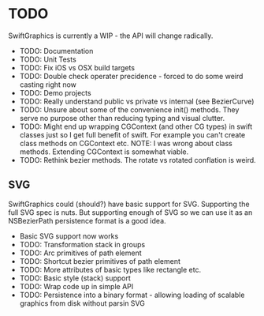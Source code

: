 # TODO

SwiftGraphics is currently a WIP - the API will change radically.

* TODO: Documentation
* TODO: Unit Tests
* TODO: Fix iOS vs OSX build targets
* TODO: Double check operater precidence - forced to do some weird casting right
now
* TODO: Demo projects
* TODO: Really understand public vs private vs internal (see BezierCurve)
* TODO: Unsure about some of the convenience init() methods. They serve no
purpose other than reducing typing and visual clutter.
* TODO: Might end up wrapping CGContext (and other CG types) in swift classes
just so I get full benefit of swift. For example you can't create class methods
on CGContext etc. NOTE: I was wrong about class methods. Extending CGContext is
somewhat viable.
* TODO: Rethink bezier methods. The rotate vs rotated conflation is weird.

## SVG

SwiftGraphics could (should?) have basic support for SVG. Supporting the full
SVG spec is nuts. But supporting enough of SVG so we can use it as an
NSBezierPath persistence format is a good idea.

* Basic SVG support now works
* TODO: Transformation stack in groups
* TODO: Arc primitives of path element
* TODO: Shortcut bezier primitives of path element
* TODO: More attributes of basic types like rectangle etc.
* TODO: Basic style (stack) support
* TODO: Wrap code up in simple API
* TODO: Persistence into a binary format - allowing loading of scalable graphics
from disk without parsin SVG
